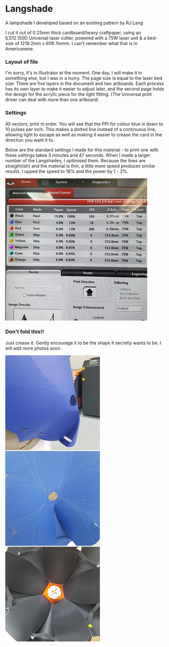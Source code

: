 # Langshade
A lampshade I developed based on an existing pattern by RJ Lang

I cut it out of 0.25mm thick cardboard/heavy craftpaper, using an ILS12.150D Universal laser cutter, powered with a 75W laser unit & a bed-size of 1219.2mm x 609.7mmm. I can't remember what that is in Americanese.

### Layout of file

I'm sorry, it's in Illustrator at the moment. One day, I will make it in something else, but I was in a hurry. The page size is equal to the laser bed size. There are five layers in the document and two artboards. Each process has its own layer to make it easier to adjust later, and the second page holds the design for the acrylic piece for the light fitting. (The Universal print driver can deal with more than one artboard)

### Settings

All vectors, print in order. You will see that the PPI for colour blue is down to 10 pulses per inch. This makes a dotted line instead of a continuous line, allowing light to escape as well as making it easier to crease the card in the direction you want it to.

Below are the standard settings I made for this material - to print one with these settings takes 3 minutes and 47 seconds. When I made a larger number of the Langshades, I optimised them. Because the lines are straight(ish) and the material is thin, a little more speed produces similar results. I upped the speed to 18% and the power by 1 - 2%.

![Laser settings](/images/laser-settings.jpg)

### Don't fold this!!

Just crease it. Gently encourage it to be the shape it secretly wants to be. I will add more photos soon. 

![Outside](/images/outside.png)
![Inside](/images/inside.png)
![Acrylic Fitting](/images/acrylic-fitting.png)


